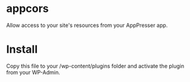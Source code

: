 # appcors
Allow access to your site's resources from your AppPresser app.

# Install
Copy this file to your /wp-content/plugins folder and activate the plugin from your WP-Admin.
